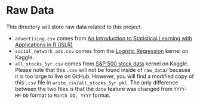 # Raw Data

This directory will store raw data related to this project.

* `advertising.csv` comes from [An Introduction to Statistical Learning with Applications in R (ISLR)](http://faculty.marshall.usc.edu/gareth-james/ISL/)
* `social_network_ads.csv` comes from the [Logistic Regression](https://www.kaggle.com/dragonheir/logistic-regression/downloads/logistic-regression.zip/1) kernel on Kaggle.
* `all_stocks_5yr.csv` comes from [S&P 500 stock data](https://www.kaggle.com/camnugent/sandp500) kernel on Kaggle. Please note that this `.csv` will not be found inside of `raw_data/` because it is too large to live on GitHub. However, you will find a modified copy of this `.csv` file in `write_csv/all_stocks_5yr.pkl`. The only difference between the two files is that the `date` feature was changed from `YYYY-MM-DD` format to `Month DD, YYYY` format.

